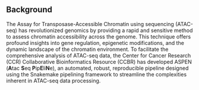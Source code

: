 ## Background

The Assay for Transposase-Accessible Chromatin using sequencing (ATAC-seq) has revolutionized genomics by providing a rapid and sensitive method to assess chromatin accessibility across the genome. This technique offers profound insights into gene regulation, epigenetic modifications, and the dynamic landscape of the chromatin environment. To facilitate the comprehensive analysis of ATAC-seq data, the Center for Cancer Research (CCR) Collaborative Bioinformatics Resource (CCBR) has developed ASPEN (**A**tac **S**eq **P**ip**E**li**N**e), an automated, robust, reproducible pipeline designed using the Snakemake pipelining framework to streamline the complexities inherent in ATAC-seq data processing.
